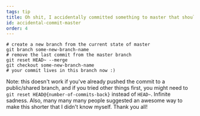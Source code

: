 ```yaml
---
tags: tip
title: Oh shit, I accidentally committed something to master that should have been on a brand new branch!
id: accidental-commit-master
order: 4
---
```


```git
# create a new branch from the current state of master
git branch some-new-branch-name
# remove the last commit from the master branch
git reset HEAD~ --merge
git checkout some-new-branch-name
# your commit lives in this branch now :)
```

Note: this doesn't work if you've already pushed the commit to a public/shared branch, and if you tried other things first, you might need to `git reset HEAD@{number-of-commits-back}` instead of `HEAD~`. Infinite sadness. Also, many many many people suggested an awesome way to make this shorter that I didn't know myself. Thank you all!